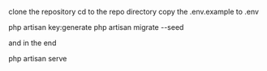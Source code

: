 clone the repository
cd to the repo directory
copy the .env.example to .env

php artisan key:generate
php artisan migrate --seed
 
 and in the end 
 
 php artisan serve


